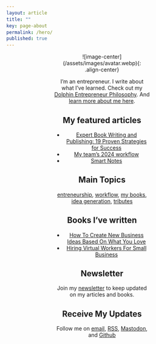 ```yaml
---
layout: article
title: ""
key: page-about
permalink: /hero/
published: true
---
```

<div style="width:50%; margin:0 auto;" align="center" markdown="1">
![image-center](/assets/images/avatar.webp){: .align-center}

I’m an entrepreneur. I write about what I’ve learned. Check out my [Dolphin Entrepreneur Philosophy](https://christophersherrod.com/dolphin-entrepreneur). And [learn more about me here](https://christophersherrod.com/about/).

## My featured articles
- [Expert Book Writing and Publishing: 19 Proven Strategies for Success](https://christophersherrod.com/book-advice/)
- [My team’s 2024 workflow](https://christophersherrod.com/workflow)
- [Smart Notes](https://christophersherrod.com/smart-notes/)

## Main Topics
[entreneurship](https://christophersherrod.com/archive/?tag=entrepreneurship), [workflow](https://christophersherrod.com/archive/?tag=workflow-apps), [my books](https://christophersherrod.com/archive/?tag=books), [idea generation](https://christophersherrod.com/archive/?tag=idea-generation), [tributes](https://christophersherrod.com/archive/?tag=tribute)

## Books I’ve written
- [How To Create New Business Ideas Based On What You Love](https://christophersherrod.com/2020/12/02/business-ideas.html)
- [Hiring Virtual Workers For Small Business](https://christophersherrod.com/2020/11/02/hiring-virtual-workers.html)

## Newsletter
Join my [newsletter](https://christophersherrod.com/newsletter/) to keep updated on my articles and books.

## Receive My Updates
Follow me on [email](https://christophersherrod.com/newsletter/), [RSS](christophersherrod.com/feed.xml), [Mastodon](https://pkm.social/@chris), and [Github](https://github.com/clsherrod)